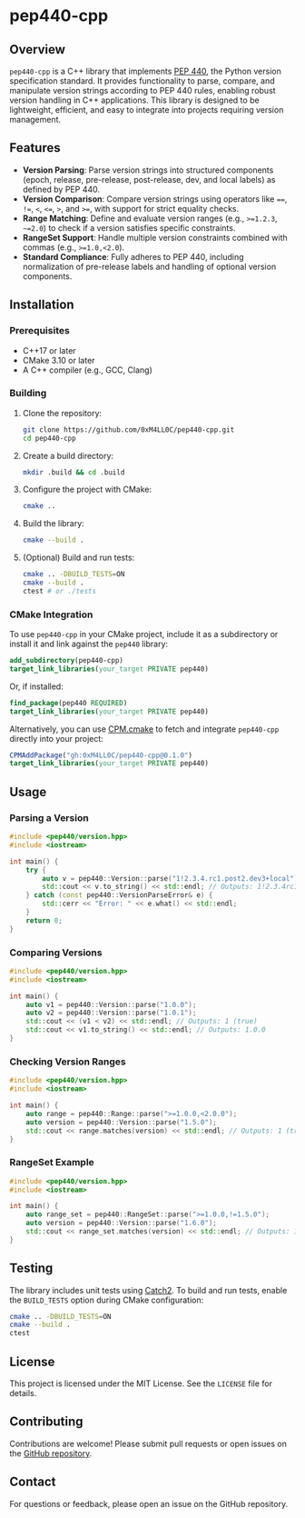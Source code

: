 # pep440-cpp

## Overview

`pep440-cpp` is a C++ library that implements [PEP 440](https://peps.python.org/pep-0440/), the
Python version specification standard. It provides functionality to parse, compare, and manipulate
version strings according to PEP 440 rules, enabling robust version handling in C++ applications.
This library is designed to be lightweight, efficient, and easy to integrate into projects requiring
version management.

## Features

- **Version Parsing**: Parse version strings into structured components (epoch, release, pre-release,
post-release, dev, and local labels) as defined by PEP 440.
- **Version Comparison**: Compare version strings using operators like `==`, `!=`, `<`, `<=`, `>`,
and `>=`, with support for strict equality checks.
- **Range Matching**: Define and evaluate version ranges (e.g., `>=1.2.3`, `~=2.0`) to check if a
version satisfies specific constraints.
- **RangeSet Support**: Handle multiple version constraints combined with commas (e.g., `>=1.0,<2.0`).
- **Standard Compliance**: Fully adheres to PEP 440, including normalization of pre-release labels
and handling of optional version components.

## Installation

### Prerequisites

- C++17 or later
- CMake 3.10 or later
- A C++ compiler (e.g., GCC, Clang)

### Building

1. Clone the repository:

   ```bash
   git clone https://github.com/0xM4LL0C/pep440-cpp.git
   cd pep440-cpp
   ```

2. Create a build directory:

   ```bash
   mkdir .build && cd .build
   ```

3. Configure the project with CMake:

   ```bash
   cmake ..
   ```

4. Build the library:

   ```bash
   cmake --build .
   ```

5. (Optional) Build and run tests:
   ```bash
   cmake .. -DBUILD_TESTS=ON
   cmake --build .
   ctest # or ./tests
   ```

### CMake Integration

To use `pep440-cpp` in your CMake project, include it as a subdirectory or install it and link
against the `pep440` library:

```cmake
add_subdirectory(pep440-cpp)
target_link_libraries(your_target PRIVATE pep440)
```

Or, if installed:

```cmake
find_package(pep440 REQUIRED)
target_link_libraries(your_target PRIVATE pep440)
```

Alternatively, you can use [CPM.cmake](https://github.com/cpm-cmake/CPM.cmake) to fetch and integrate
`pep440-cpp` directly into your project:

```cmake
CPMAddPackage("gh:0xM4LL0C/pep440-cpp@0.1.0")
target_link_libraries(your_target PRIVATE pep440)
```

## Usage

### Parsing a Version

```cpp
#include <pep440/version.hpp>
#include <iostream>

int main() {
    try {
        auto v = pep440::Version::parse("1!2.3.4.rc1.post2.dev3+local");
        std::cout << v.to_string() << std::endl; // Outputs: 1!2.3.4rc1.post2.dev3+local
    } catch (const pep440::VersionParseError& e) {
        std::cerr << "Error: " << e.what() << std::endl;
    }
    return 0;
}
```

### Comparing Versions

```cpp
#include <pep440/version.hpp>
#include <iostream>

int main() {
    auto v1 = pep440::Version::parse("1.0.0");
    auto v2 = pep440::Version::parse("1.0.1");
    std::cout << (v1 < v2) << std::endl; // Outputs: 1 (true)
    std::cout << v1.to_string() << std::endl; // Outputs: 1.0.0
}
```

### Checking Version Ranges

```cpp
#include <pep440/version.hpp>
#include <iostream>

int main() {
    auto range = pep440::Range::parse(">=1.0.0,<2.0.0");
    auto version = pep440::Version::parse("1.5.0");
    std::cout << range.matches(version) << std::endl; // Outputs: 1 (true)
}
```

### RangeSet Example

```cpp
#include <pep440/version.hpp>
#include <iostream>

int main() {
    auto range_set = pep440::RangeSet::parse(">=1.0.0,!=1.5.0");
    auto version = pep440::Version::parse("1.6.0");
    std::cout << range_set.matches(version) << std::endl; // Outputs: 1 (true)
}
```

## Testing

The library includes unit tests using [Catch2](https://github.com/catchorg/Catch2). To build and run
tests, enable the `BUILD_TESTS` option during CMake configuration:

```bash
cmake .. -DBUILD_TESTS=ON
cmake --build .
ctest
```

## License

This project is licensed under the MIT License. See the `LICENSE` file for details.

## Contributing

Contributions are welcome! Please submit pull requests or open issues on the
[GitHub repository](https://github.com/0xM4LL0C/pep440-cpp).

## Contact

For questions or feedback, please open an issue on the GitHub repository.
